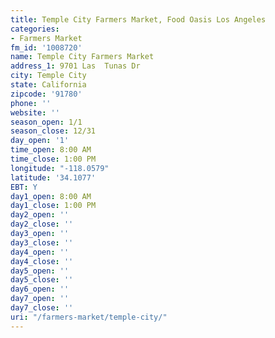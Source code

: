 ```yaml
---
title: Temple City Farmers Market, Food Oasis Los Angeles
categories:
- Farmers Market
fm_id: '1008720'
name: Temple City Farmers Market
address_1: 9701 Las  Tunas Dr
city: Temple City
state: California
zipcode: '91780'
phone: ''
website: ''
season_open: 1/1
season_close: 12/31
day_open: '1'
time_open: 8:00 AM
time_close: 1:00 PM
longitude: "-118.0579"
latitude: '34.1077'
EBT: Y
day1_open: 8:00 AM
day1_close: 1:00 PM
day2_open: ''
day2_close: ''
day3_open: ''
day3_close: ''
day4_open: ''
day4_close: ''
day5_open: ''
day5_close: ''
day6_open: ''
day7_open: ''
day7_close: ''
uri: "/farmers-market/temple-city/"
---
```


